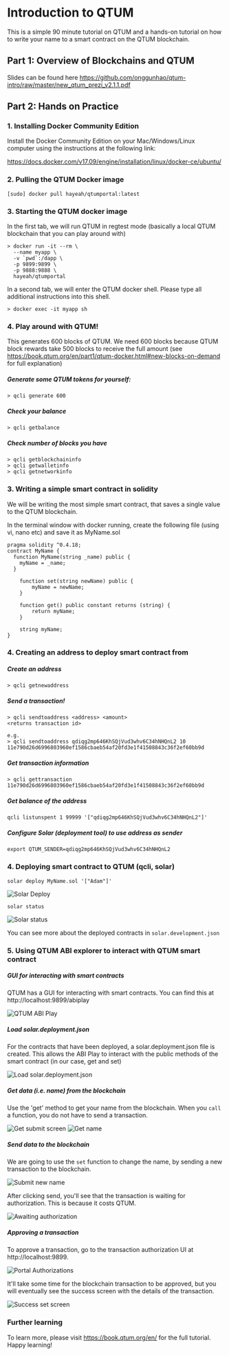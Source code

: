 # Introduction to QTUM

This is a simple 90 minute tutorial on QTUM and a hands-on tutorial on how to
write your name to a smart contract on the QTUM blockchain. 

## Part 1: Overview of Blockchains and QTUM

Slides can be found here
https://github.com/onggunhao/qtum-intro/raw/master/new_qtum_prezi_v2.1.1.pdf

## Part 2: Hands on Practice

### 1. Installing Docker Community Edition

Install the Docker Community Edition on your Mac/Windows/Linux computer using
the instructions at the following link:

https://docs.docker.com/v17.09/engine/installation/linux/docker-ce/ubuntu/

### 2. Pulling the QTUM Docker image

```
[sudo] docker pull hayeah/qtumportal:latest
```

### 3. Starting the QTUM docker image

In the first tab, we will run QTUM in regtest mode (basically a local QTUM
blockchain that you can play around with)

```
> docker run -it --rm \
  --name myapp \
  -v `pwd`:/dapp \
  -p 9899:9899 \
  -p 9888:9888 \
  hayeah/qtumportal
```

In a second tab, we will enter the QTUM docker shell. Please type all
additional instructions into this shell.

```
> docker exec -it myapp sh
```

### 4. Play around with QTUM!

This generates 600 blocks of QTUM. We need 600 blocks because QTUM block
rewards take 500 blocks to receive the full amount (see
https://book.qtum.org/en/part1/qtum-docker.html#new-blocks-on-demand for full
explanation)

##### Generate some QTUM tokens for yourself:
```
> qcli generate 600
```

##### Check your balance
```
> qcli getbalance
```

##### Check number of blocks you have
```
> qcli getblockchaininfo
> qcli getwalletinfo
> qcli getnetworkinfo
```

### 3. Writing a simple smart contract in solidity

We will be writing the most simple smart contract, that saves a single value to
the QTUM blockchain.

In the terminal window with docker running, create the following file (using
vi, nano etc) and save it as MyName.sol

```
pragma solidity ^0.4.18;
contract MyName {
  function MyName(string _name) public {
    myName = _name;
  }

    function set(string newName) public {
        myName = newName;
    }

    function get() public constant returns (string) {
        return myName;
    }

    string myName;
}
```

### 4. Creating an address to deploy smart contract from

##### Create an address
```
> qcli getnewaddress
```

##### Send a transaction!
```
> qcli sendtoaddress <address> <amount>
<returns transaction id>

e.g. 
> qcli sendtoaddress qdiqg2mp646KhSQjVud3whv6C34hNHQnL2 10
11e790d26d6996803960ef1586cbaeb54af20fd3e1f41508843c36f2ef60bb9d
```

##### Get transaction information
```
> qcli gettransaction 11e790d26d6996803960ef1586cbaeb54af20fd3e1f41508843c36f2ef60bb9d
```

##### Get balance of the address
```
qcli listunspent 1 99999 '["qdiqg2mp646KhSQjVud3whv6C34hNHQnL2"]'
```

##### Configure Solar (deployment tool) to use address as sender
```
export QTUM_SENDER=qdiqg2mp646KhSQjVud3whv6C34hNHQnL2
```

### 4. Deploying smart contract to QTUM (qcli, solar)

```
solar deploy MyName.sol '["Adam"]'
```
![Solar
Deploy](https://raw.githubusercontent.com/onggunhao/qtum-intro/master/img/solar-deploy.png)

```
solar status
```
![Solar
status](https://raw.githubusercontent.com/onggunhao/qtum-intro/master/img/solar-status.png)

You can see more about the deployed contracts in ```solar.development.json```

### 5. Using QTUM ABI explorer to interact with QTUM smart contract

##### GUI for interacting with smart contracts

QTUM has a GUI for interacting with smart contracts. You can find this at http://localhost:9899/abiplay

![QTUM ABI Play](https://raw.githubusercontent.com/onggunhao/qtum-intro/master/img/qtum-abi-player.png)

##### Load solar.deployment.json

For the contracts that have been deployed, a solar.deployment.json file is
created. This allows the ABI Play to interact with the public methods of the
smart contract (in our case, get and set)

![Load solar.deployment.json](https://github.com/onggunhao/qtum-intro/blob/master/img/qtum-abi-select-file.png) 

##### Get data (i.e. name) from the blockchain

Use the 'get' method to get your name from the blockchain. When you
`call` a function, you do not have to send a transaction. 

![Get submit
screen](https://raw.githubusercontent.com/onggunhao/qtum-intro/master/img/abi-get-call-screen.png)
![Get name](https://raw.githubusercontent.com/onggunhao/qtum-intro/master/img/qtum-abi-get.png)

##### Send data to the blockchain

We are going to use the `set` function to change the name, by sending a new
transaction to the blockchain. 

![Submit new
name](https://raw.githubusercontent.com/onggunhao/qtum-intro/master/img/abi-set-submit.png)

After clicking send, you'll see that the transaction is waiting for
authorization. This is because it costs QTUM.

![Awaiting authorization](https://raw.githubusercontent.com/onggunhao/qtum-intro/master/img/abi-set-await-authorization.png)

##### Approving a transaction

To approve a transaction, go to the transaction authorization UI at
http://localhost:9899.

![Portal Authorizations](https://raw.githubusercontent.com/onggunhao/qtum-intro/master/img/portal-authorizations.png) 

It'll take some time for the blockchain transaction to be approved, but you
will eventually see the success screen with the details of the transaction.

![Success set
screen](https://raw.githubusercontent.com/onggunhao/qtum-intro/master/img/qtum-abi-set.png)

### Further learning

To learn more, please visit https://book.qtum.org/en/ for the full tutorial.
Happy learning!
